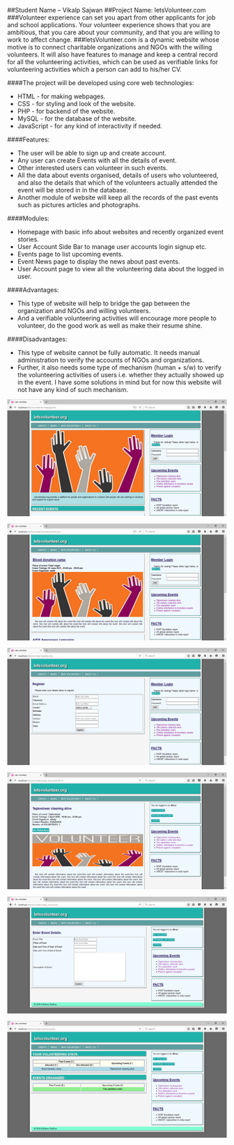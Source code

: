 ##Student Name – Vikalp Sajwan
##Project Name: letsVolunteer.com
###Volunteer experience can set you apart from other applicants for job and school applications. Your volunteer experience shows that you are ambitious, that you care about your community, and that you are willing to work to affect change.
###letsVolunteer.com is a dynamic website whose motive is to connect charitable organizations and NGOs with the willing volunteers. It will also have features to manage and keep a central record for all the volunteering activities, which can be used as verifiable links for volunteering activities which a person can add to his/her CV.

####The project will be developed using core web technologies:
*	HTML - for making webpages.
*	CSS - for styling and look of the website.
*	PHP - for backend of the website.
*	MySQL - for the database of the website.
*	JavaScript - for any kind of interactivity if needed.

####Features:
*	The user will be able to sign up and create account.
*	Any user can create Events with all the details of event.
*	Other interested users can volunteer in such events.
*	All the data about events organised, details of users who volunteered, and also the details that which of the volunteers actually attended the event will be stored in in the database.
*	Another module of website will keep all the records of the past events such as pictures articles and photographs.


####Modules:
*	Homepage with basic info about websites and recently organized event stories.
*	User Account Side Bar to manage user accounts login signup etc.
*	Events page to list upcoming events.
*	Event News page to display the news about past events.
*	User Account page to view all the volunteering data about the logged in user.

####Advantages:
*	This type of website will help to bridge the gap between the organization and NGOs and willing volunteers.
*	And a verifiable volunteering activities will encourage more people to volunteer, do the good work as well as make their resume shine.

####Disadvantages: 
*	This type of website cannot be fully automatic. It needs manual administration to verify the accounts of NGOs and organizations.
*	Further, it also needs some type of mechanism (human + s/w) to verify the volunteering activities of users i.e. whether they actually showed up in the event. I have some solutions in mind but for now this website will not have any kind of such mechanism.


![Question](SCREENSHOTS/1.PNG?raw=true "Problem")

![Question](SCREENSHOTS/2.PNG?raw=true "Problem")

![Question](SCREENSHOTS/3.PNG?raw=true "Problem")

![Question](SCREENSHOTS/4.PNG?raw=true "Problem")

![Question](SCREENSHOTS/5.PNG?raw=true "Problem")

![Question](SCREENSHOTS/6.PNG?raw=true "Problem")



